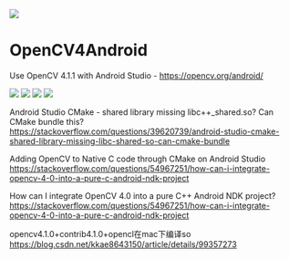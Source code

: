 ![](https://repository-images.githubusercontent.com/188975362/fce2f300-d188-11e9-8267-57f67f941f51)

# OpenCV4Android
Use OpenCV 4.1.1 with Android Studio - https://opencv.org/android/

![](https://img.shields.io/badge/OpenCV-v4.1.1-red.svg)
![](https://img.shields.io/badge/Android%20Studio-v3.5-blue.svg)
![](https://img.shields.io/badge/Gradle-v5.4.1-blue.svg)
![](https://img.shields.io/badge/Android%20Gradle%20Plugin-v3.5.0-blue.svg)

Android Studio CMake - shared library missing libc++_shared.so? Can CMake bundle this?
https://stackoverflow.com/questions/39620739/android-studio-cmake-shared-library-missing-libc-shared-so-can-cmake-bundle

Adding OpenCV to Native C code through CMake on Android Studio
https://stackoverflow.com/questions/54967251/how-can-i-integrate-opencv-4-0-into-a-pure-c-android-ndk-project

How can I integrate OpenCV 4.0 into a pure C++ Android NDK project?
https://stackoverflow.com/questions/54967251/how-can-i-integrate-opencv-4-0-into-a-pure-c-android-ndk-project

opencv4.1.0+contrib4.1.0+opencl在mac下编译so
https://blog.csdn.net/kkae8643150/article/details/99357273
